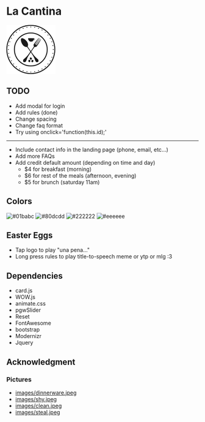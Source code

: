 # La Cantina

![logo](resources/logo-black.png)

## TODO

- Add modal for login
- Add rules (done)
- Change spacing
- Change faq format
- Try using onclick='function(this.id);'
--------------------------------------------------------------------------------
- Include contact info in the landing page (phone, email, etc...)
- Add more FAQs
- Add credit default amount (depending on time and day)
  - $4 for breakfast (morning)
  - $6 for rest of the meals (afternoon, evening)
  - $5 for brunch (saturday 11am)

## Colors

![#01babc](http://via.placeholder.com/150/01babc/000000?text=action)
![#80dcdd](http://via.placeholder.com/150/80dcdd/000000?text=highlight)
![#222222](http://via.placeholder.com/150/222222/ffffff?text=darkish)
![#eeeeee](http://via.placeholder.com/150/eeeeee/000000?text=lightish)

## Easter Eggs

- Tap logo to play "una pena..."
- Long press rules to play title-to-speech meme or ytp or mlg :3

## Dependencies

- card.js
- WOW.js
- animate.css
- pgwSlider
- Reset
- FontAwesome
- bootstrap
- Modernizr
- Jquery

## Acknowledgment

### Pictures

- [images/dinnerware.jpeg](https://encrypted-tbn0.gstatic.com/images?q=tbn:ANd9GcQ7ae21P7ZAGbd0ykZGDdkRdMeD9QKleIAEJdBo9VK-kamejauL)
- [images/shy.jpeg](https://cdn.shopify.com/s/files/1/1762/3533/files/black-and-white-quotes39_large.jpg?v=1488748613)
- [images/clean.jpeg](https://img.webmd.com/dtmcms/live/webmd/consumer_assets/site_images/article_thumbnails/slideshows/people_foods_cats_can_eat_slideshow/493x335_people_foods_cats_can_eat_slideshow.jpg)
- [images/steal.jpeg](https://i.pinimg.com/originals/d5/6d/67/d56d6735c83130506c8b732dd3fa09cc.jpg)
